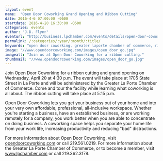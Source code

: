 ```yaml
---
layout: event
name:  "Open Door Coworking Grand Opening and Ribbon Cutting"
date: 2016-4-6 07:00:00 -0600
startdate: 2016-4-20 16:30:00 -0600
categories: events
author: "J.D. Flynn"
eventurl: "http://business.lpchamber.com/events/details/open-door-coworking-ribbon-cutting-and-grand-opening-2523"
permalink: /:categories/:year/:month/:title/
keywords: "open door coworking, greater laporte chamber of commerce, ribbon cutting, grand openings"
image: "//www.opendoorcoworking.com/images/open_door_go.jpg"
imagealt: "Join us at Open Door Coworking for a ribbon cutting."
thumbnail: "//www.opendoorcoworking.com/images/open_door_go.jpg"
---
```

Join Open Door Coworking for a ribbon cutting and grand opening on Wednesday, April 20 at 4:30 p.m. The event will take place at 1705 State Street in La Porte and will be administered by the Greater La Porte Chamber of Commerce. Come and tour the facility while learning what coworking is all about. The ribbon cutting will take place at 5:15 p.m.

Open Door Coworking lets you get your business out of your home and into your very own affordable, professional, all-inclusive workspace. Whether you're starting a business, have an established business, or are working remotely for a company, you work better when you are able to concentrate on doing business. A coworking space helps you separate your home life from your work life, increasing productivity and reducing "bad" distractions.

For more information about Open Door Coworking, visit [opendoorcoworking.com](https://www.opendoorcoworking.com) or call 219.561.0219. For more information about the Greater La Porte Chamber of Commerce, or to become a member, visit www.lpchamber.com or call 219.362.3178.
